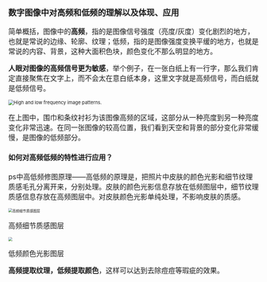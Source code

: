 ### 数字图像中对高频和低频的理解以及体现、应用

简单概括，图像中的**高频**，指的是图像信号强度（亮度/灰度）变化剧烈的地方，也就是常说的边缘、轮廓、纹理；低频，指的是图像强度变换平缓的地方，也就是常说的内容、背景，这种大面积色块，颜色变化不那么明显的地方。

**人眼对图像的高频信号更为敏感**，举个例子，在一张白纸上有一行字，那么我们肯定直接聚焦在文字上，而不会太在意白纸本身，这里文字就是高频信号，而白纸就是低频信号。



<img src="https://pic2.zhimg.com/80/v2-b4f37a97a7f06276771d014b68adec2d_720w.webp" alt="High and low frequency image patterns." style="zoom: 67%;" />

在上图中，围巾和条纹衬衫为该图像高频的区域，这部分从一种亮度到另一种亮度变化非常迅速。在同一张图像的较高位置，我们看到天空和背景的部分变化非常缓慢，是图像的低频部分。

#### 如何对高频低频的特性进行应用？

ps中高低频修图原理——高低频的原理是，把照片中皮肤的颜色光影和细节纹理质感毛孔分离开来，分别处理。皮肤的颜色光影信息存放在低频图层中，细节纹理质感信息存放在高频图层中。对皮肤颜色光影单纯处理，不影响皮肤的质感。

<img src="http://wbfens.com/uploads/allimg/230227/0914394U6-5.png" alt="高频细节质感图层" style="zoom: 50%;" />

高频细节质感图层

<img src="http://wbfens.com/uploads/allimg/230227/09143935B-6.png" style="zoom:50%;" />

低频颜色光影图层

**高频提取纹理，低频提取颜色**，这样可以达到去除痘痘等瑕疵的效果。